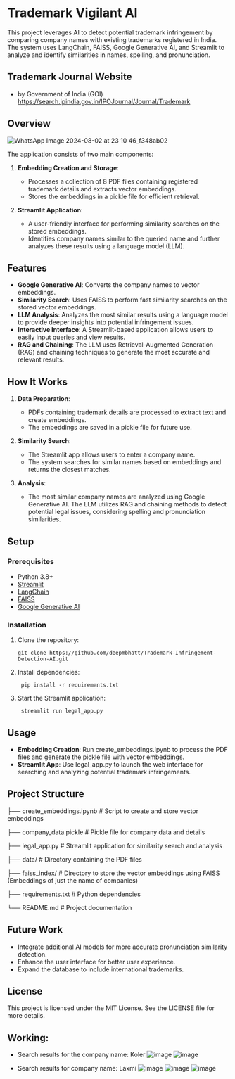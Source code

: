 # Trademark Vigilant AI

This project leverages AI to detect potential trademark infringement by comparing company names with existing trademarks registered in India. The system uses LangChain, FAISS, Google Generative AI, and Streamlit to analyze and identify similarities in names, spelling, and pronunciation.

## Trademark Journal Website
- by Government of India (GOI)
https://search.ipindia.gov.in/IPOJournal/Journal/Trademark

## Overview
![WhatsApp Image 2024-08-02 at 23 10 46_f348ab02](https://github.com/user-attachments/assets/7a22eaa6-241f-4404-9143-0a00afdd3174)

The application consists of two main components:

1. **Embedding Creation and Storage**:
   - Processes a collection of 8 PDF files containing registered trademark details and extracts vector embeddings.
   - Stores the embeddings in a pickle file for efficient retrieval.

2. **Streamlit Application**:
   - A user-friendly interface for performing similarity searches on the stored embeddings.
   - Identifies company names similar to the queried name and further analyzes these results using a language model (LLM).

## Features

- **Google Generative AI**: Converts the company names to vector embeddings.
- **Similarity Search**: Uses FAISS to perform fast similarity searches on the stored vector embeddings.
- **LLM Analysis**: Analyzes the most similar results using a language model to provide deeper insights into potential infringement issues.
- **Interactive Interface**: A Streamlit-based application allows users to easily input queries and view results.
- **RAG and Chaining**: The LLM uses Retrieval-Augmented Generation (RAG) and chaining techniques to generate the most accurate and relevant results.

## How It Works

1. **Data Preparation**: 
   - PDFs containing trademark details are processed to extract text and create embeddings.
   - The embeddings are saved in a pickle file for future use.

2. **Similarity Search**:
   - The Streamlit app allows users to enter a company name.
   - The system searches for similar names based on embeddings and returns the closest matches.

3. **Analysis**:
   - The most similar company names are analyzed using Google Generative AI. The LLM utilizes RAG and chaining methods to detect potential legal issues, considering spelling and pronunciation similarities.

## Setup

### Prerequisites

- Python 3.8+
- [Streamlit](https://streamlit.io/)
- [LangChain](https://langchain.readthedocs.io/)
- [FAISS](https://python.langchain.com/v0.2/docs/integrations/vectorstores/faiss/)
- [Google Generative AI](https://ai.google/)

### Installation

1. Clone the repository:

       git clone https://github.com/deepmbhatt/Trademark-Infringement-Detection-AI.git

2. Install dependencies:

        pip install -r requirements.txt

3. Start the Streamlit application:

        streamlit run legal_app.py

   
## Usage
- **Embedding Creation**: Run create_embeddings.ipynb to process the PDF files and generate the pickle file with vector embeddings.
- **Streamlit App**: Use legal_app.py to launch the web interface for searching and analyzing potential trademark infringements.

## Project Structure 
├── create_embeddings.ipynb   # Script to create and store vector embeddings

├── company_data.pickle       # Pickle file for company data and details

├── legal_app.py              # Streamlit application for similarity search and analysis

├── data/                     # Directory containing the PDF files

├── faiss_index/              # Directory to store the vector embeddings using FAISS (Embeddings of just the name of companies)

├── requirements.txt          # Python dependencies

└── README.md                 # Project documentation

## Future Work
- Integrate additional AI models for more accurate pronunciation similarity detection.
- Enhance the user interface for better user experience.
- Expand the database to include international trademarks.

## License
This project is licensed under the MIT License. See the LICENSE file for more details.

## Working:

- Search results for the company name: Koler
![image](https://github.com/user-attachments/assets/ca928f9c-d1f2-4146-8672-e4f4dbfe34f3)
![image](https://github.com/user-attachments/assets/a8123511-59eb-4261-8b4c-3aefeb2ee01a)

- Search results for company name: Laxmi
![image](https://github.com/user-attachments/assets/c5dbb8a6-8ffc-4c8f-9dbf-07da01fa2cca)
![image](https://github.com/user-attachments/assets/56095b40-998c-406c-b6fb-c6f80dba1689)
![image](https://github.com/user-attachments/assets/322bbee8-dcfa-4bcb-bc39-9b5037d87cfc)




